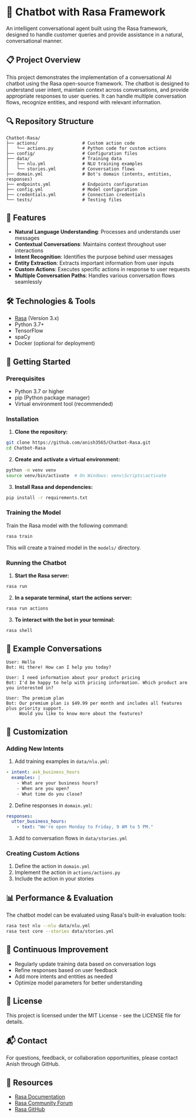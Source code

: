 # 🤖 Chatbot with Rasa Framework

An intelligent conversational agent built using the Rasa framework, designed to handle customer queries and provide assistance in a natural, conversational manner.

## 📋 Project Overview

This project demonstrates the implementation of a conversational AI chatbot using the Rasa open-source framework. The chatbot is designed to understand user intent, maintain context across conversations, and provide appropriate responses to user queries. It can handle multiple conversation flows, recognize entities, and respond with relevant information.

## 🔍 Repository Structure

```
Chatbot-Rasa/
├── actions/                 # Custom action code
│   └── actions.py           # Python code for custom actions
├── config/                  # Configuration files
├── data/                    # Training data
│   ├── nlu.yml              # NLU training examples
│   └── stories.yml          # Conversation flows
├── domain.yml               # Bot's domain (intents, entities, responses)
├── endpoints.yml            # Endpoints configuration
├── config.yml               # Model configuration
├── credentials.yml          # Connection credentials
└── tests/                   # Testing files
```

## 🌟 Features

- **Natural Language Understanding**: Processes and understands user messages
- **Contextual Conversations**: Maintains context throughout user interactions
- **Intent Recognition**: Identifies the purpose behind user messages
- **Entity Extraction**: Extracts important information from user inputs
- **Custom Actions**: Executes specific actions in response to user requests
- **Multiple Conversation Paths**: Handles various conversation flows seamlessly

## 🛠️ Technologies & Tools

- [Rasa](https://rasa.com/) (Version 3.x)
- Python 3.7+
- TensorFlow
- spaCy
- Docker (optional for deployment)

## 🚀 Getting Started

### Prerequisites

- Python 3.7 or higher
- pip (Python package manager)
- Virtual environment tool (recommended)

### Installation

1. **Clone the repository:**
```bash
git clone https://github.com/anish3565/Chatbot-Rasa.git
cd Chatbot-Rasa
```

2. **Create and activate a virtual environment:**
```bash
python -m venv venv
source venv/bin/activate  # On Windows: venv\Scripts\activate
```

3. **Install Rasa and dependencies:**
```bash
pip install -r requirements.txt
```

### Training the Model

Train the Rasa model with the following command:

```bash
rasa train
```

This will create a trained model in the `models/` directory.

### Running the Chatbot

1. **Start the Rasa server:**
```bash
rasa run
```

2. **In a separate terminal, start the actions server:**
```bash
rasa run actions
```

3. **To interact with the bot in your terminal:**
```bash
rasa shell
```

## 💬 Example Conversations

```
User: Hello
Bot: Hi there! How can I help you today?

User: I need information about your product pricing
Bot: I'd be happy to help with pricing information. Which product are you interested in?

User: The premium plan
Bot: Our premium plan is $49.99 per month and includes all features plus priority support.
     Would you like to know more about the features?
```

## 🔧 Customization

### Adding New Intents

1. Add training examples in `data/nlu.yml`:
```yaml
- intent: ask_business_hours
  examples: |
    - What are your business hours?
    - When are you open?
    - What time do you close?
```

2. Define responses in `domain.yml`:
```yaml
responses:
  utter_business_hours:
    - text: "We're open Monday to Friday, 9 AM to 5 PM."
```

3. Add to conversation flows in `data/stories.yml`

### Creating Custom Actions

1. Define the action in `domain.yml`
2. Implement the action in `actions/actions.py`
3. Include the action in your stories

## 📊 Performance & Evaluation

The chatbot model can be evaluated using Rasa's built-in evaluation tools:

```bash
rasa test nlu --nlu data/nlu.yml
rasa test core --stories data/stories.yml
```

## 🔄 Continuous Improvement

- Regularly update training data based on conversation logs
- Refine responses based on user feedback
- Add more intents and entities as needed
- Optimize model parameters for better understanding

## 📄 License

This project is licensed under the MIT License - see the LICENSE file for details.

## 📬 Contact

For questions, feedback, or collaboration opportunities, please contact Anish through GitHub.

## 🔗 Resources

- [Rasa Documentation](https://rasa.com/docs/)
- [Rasa Community Forum](https://forum.rasa.com/)
- [Rasa GitHub](https://github.com/RasaHQ/rasa)

